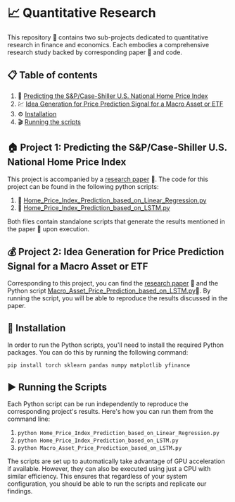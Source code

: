 # 📈 Quantitative Research

This repository :file_folder: contains two sub-projects dedicated to quantitative research in finance and economics. Each embodies a comprehensive research study backed by corresponding paper 📄 and code.

## 📋 Table of contents

1. 🏡 [Predicting the S&P/Case-Shiller U.S. National Home Price Index](#home_price_index)
2. 💹 [Idea Generation for Price Prediction Signal for a Macro Asset or ETF](#macro_asset_prediction)
3. ⚙️ [Installation](#installation)
4. 🎬 [Running the scripts](#running_the_scripts)

<a name="home_price_index"></a>
## 🏠 Project 1: Predicting the S&P/Case-Shiller U.S. National Home Price Index

This project is accompanied by a [research paper](./Home_Price_Index_Prediction.pdf) :page_with_curl:. The code for this project can be found in the following python scripts: 

1. 🐍 [Home_Price_Index_Prediction_based_on_Linear_Regression.py](./Code/Home_Price_Index_Prediction_based_on_Linear%20Regression.py)
2. 🐍 [Home_Price_Index_Prediction_based_on_LSTM.py](./Code/Home_Price_Index_Prediction_based_on_LSTM.py)

Both files contain standalone scripts that generate the results mentioned in the paper 📝 upon execution.

<a name="macro_asset_prediction"></a>
## 💰 Project 2: Idea Generation for Price Prediction Signal for a Macro Asset or ETF

Corresponding to this project, you can find the [research paper](./Macro_Asset_Price_Prediction.pdf) 📜 and the Python script [Macro_Asset_Price_Prediction_based_on_LSTM.py](./Code/Macro_Asset_Price_Prediction_based_on_LSTM.py):snake:. By running the script, you will be able to reproduce the results discussed in the paper.

<a name="installation"></a>
## 🔧 Installation

In order to run the Python scripts, you'll need to install the required Python packages. You can do this by running the following command:

```shell
pip install torch sklearn pandas numpy matplotlib yfinance
```
<a name="running_the_scripts"></a>
## ▶️ Running the Scripts 

Each Python script can be run independently to reproduce the corresponding project's results. Here's how you can run them from the command line:

1. `python Home_Price_Index_Prediction_based_on_Linear_Regression.py`
2. `python Home_Price_Index_Prediction_based_on_LSTM.py`
3. `python Macro_Asset_Price_Prediction_based_on_LSTM.py`

The scripts are set up to automatically take advantage of GPU acceleration if available. However, they can also be executed using just a CPU with similar efficiency. This ensures that regardless of your system configuration, you should be able to run the scripts and replicate our findings.
